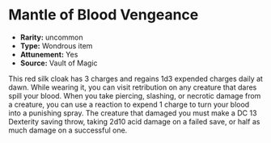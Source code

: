 
# Mantle of Blood Vengeance

* **Rarity:** uncommon
* **Type:** Wondrous item
* **Attunement:** Yes
* **Source:** Vault of Magic


This red silk cloak has 3 charges and regains 1d3 expended charges daily at dawn. While wearing it, you can visit retribution on any creature that dares spill your blood. When you take piercing, slashing, or necrotic damage from a creature, you can use a reaction to expend 1 charge to turn your blood into a punishing spray. The creature that damaged you must make a DC 13 Dexterity saving throw, taking 2d10 acid damage on a failed save, or half as much damage on a successful one.
